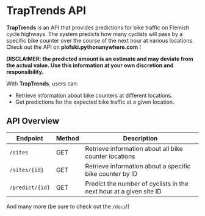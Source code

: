 # TrapTrends API

**TrapTrends** is an API that provides predictions for bike traffic on Flemish cycle highways. The system predicts how many cyclists will pass by a specific bike counter over the course of the next hour at various locations. Check out the API on **plofski.pythonanywhere.com** ! 

**DISCLAIMER: the predicted amount is an estimate and may deviate from the actual value. Use this information at your own discretion and responsibility.** 

With **TrapTrends**, users can:
- Retrieve information about bike counters at different locations.
- Get predictions for the expected bike traffic at a given location.

## API Overview

| Endpoint          | Method | Description                                               |
|-------------------|--------|-----------------------------------------------------------|
| `/sites`          | GET    | Retrieve information about all bike counter locations     |
| `/sites/{id}`     | GET    | Retrieve information about a specific bike counter by ID |
| `/predict/{id}`   | GET    | Predict the number of cyclists in the next hour at a given site ID |


And many more (be sure to check out the `/docs`!)